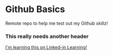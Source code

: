 Github Basics
=============

Remote repo to help me test out my Github skillz!

### This really needs another header

[I'm learning this on Linked-in Learning!](https://www.linkedin.com/learning/github-for-web-designers)
